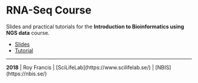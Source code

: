 # RNA-Seq Course

Slides and practical tutorials for the **Introduction to Bioinformatics using NGS data** course.

- [Slides](talk.html)
- [Tutorial](lab.html)

<hr>
<b>2018</b> | Roy Francis | [SciLifeLab](https://www.scilifelab.se/) | [NBIS](https://nbis.se/)
